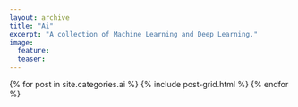 ```yaml
---
layout: archive
title: "Ai"
excerpt: "A collection of Machine Learning and Deep Learning."
image:
  feature:
  teaser:
---
```


<div class="tiles">
{% for post in site.categories.ai %}
  {% include post-grid.html %}
{% endfor %}
</div><!-- /.tiles -->
